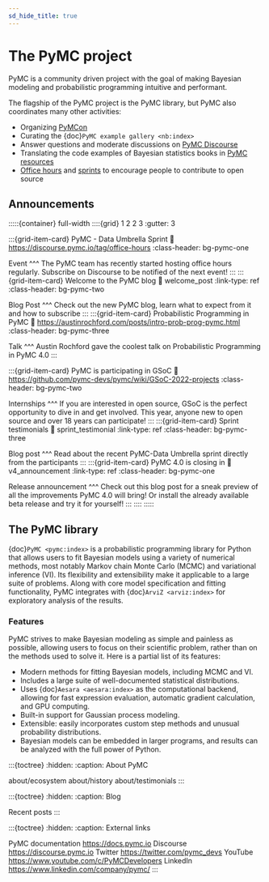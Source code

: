 ```yaml
---
sd_hide_title: true
---
```


# The PyMC project
PyMC is a community driven project with the goal of making Bayesian modeling
and probabilistic programming intuitive and performant.

The flagship of the PyMC project is the PyMC library, but PyMC also coordinates
many other activities:

* Organizing [PyMCon](https://pymcon.com)
* Curating the {doc}`PyMC example gallery <nb:index>`
* Answer questions and moderate discussions on [PyMC Discourse](https://discourse.pymc.io/)
* Translating the code examples of Bayesian statistics books in
  [PyMC resources](https://github.com/pymc-devs/pymc-resources)
* [Office hours](https://discourse.pymc.io/tag/office-hours) and
  [sprints](https://pymc-data-umbrella.xyz/en/latest/) to encourage people to contribute to open source

## Announcements

:::::{container} full-width
::::{grid} 1 2 2 3
:gutter: 3

:::{grid-item-card} PyMC - Data Umbrella Sprint
:link: https://discourse.pymc.io/tag/office-hours
:class-header: bg-pymc-one

Event
^^^
The PyMC team has recently started hosting office hours regularly.
Subscribe on Discourse to be notified of the next event!
:::
:::{grid-item-card} Welcome to the PyMC blog
:link: welcome_post
:link-type: ref
:class-header: bg-pymc-two

Blog Post
^^^
Check out the new PyMC blog, learn what to expect from it and how to subscribe
:::
:::{grid-item-card} Probabilistic Programming in PyMC
:link: https://austinrochford.com/posts/intro-prob-prog-pymc.html
:class-header: bg-pymc-three

Talk
^^^
Austin Rochford gave the coolest talk on Probabilistic Programming in PyMC 4.0
:::

:::{grid-item-card} PyMC is participating in GSoC
:link: https://github.com/pymc-devs/pymc/wiki/GSoC-2022-projects
:class-header: bg-pymc-two

Internships
^^^
If you are interested in open source, GSoC is the perfect opportunity to dive in and get involved.
This year, anyone new to open source and over 18 years can participate!
:::
:::{grid-item-card} Sprint testimonials
:link: sprint_testimonial
:link-type: ref
:class-header: bg-pymc-three

Blog post
^^^
Read about the recent PyMC-Data Umbrella sprint directly from the participants
:::
:::{grid-item-card} PyMC 4.0 is closing in
:link: v4_announcement
:link-type: ref
:class-header: bg-pymc-one

Release announcement
^^^
Check out this blog post for a sneak preview of all the improvements PyMC 4.0 will bring!
Or install the already available beta release and try it for yourself!
:::
::::
:::::

## The PyMC library

{doc}`PyMC <pymc:index>` is a probabilistic programming library for Python that allows users
to fit Bayesian models using a variety of numerical methods,
most notably Markov chain Monte Carlo (MCMC) and variational inference (VI).
Its flexibility and extensibility make it applicable to a large suite of problems.
Along with core model specification and fitting functionality,
PyMC integrates with {doc}`ArviZ <arviz:index>` for exploratory analysis of the results.

### Features
PyMC strives to make Bayesian modeling as simple and painless as possible,
allowing users to focus on their scientific problem, rather than on the methods used to solve it.
Here is a partial list of its features:

* Modern methods for fitting Bayesian models, including MCMC and VI.
* Includes a large suite of well-documented statistical distributions.
* Uses {doc}`Aesara <aesara:index>` as the computational backend, allowing for fast expression evaluation, automatic gradient calculation, and GPU computing.
* Built-in support for Gaussian process modeling.
* Extensible: easily incorporates custom step methods and unusual probability distributions.
* Bayesian models can be embedded in larger programs, and results can be analyzed with the full power of Python.


:::{toctree}
:hidden:
:caption: About PyMC

about/ecosystem
about/history
about/testimonials
:::

:::{toctree}
:hidden:
:caption: Blog

Recent posts <blog>
:::

:::{toctree}
:hidden:
:caption: External links

PyMC documentation <https://docs.pymc.io>
Discourse <https://discourse.pymc.io>
Twitter <https://twitter.com/pymc_devs>
YouTube <https://www.youtube.com/c/PyMCDevelopers>
LinkedIn <https://www.linkedin.com/company/pymc/>
:::
